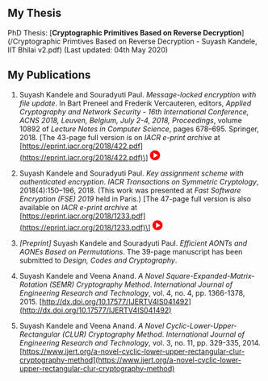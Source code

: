 ## My Thesis

PhD Thesis: [**Cryptographic Primitives Based on Reverse Decryption**](/Cryptographic Primtives Based on Reverse Decryption - Suyash Kandele, IIT Bhilai v2.pdf) (Last updated: 04th May 2020)

## My Publications

1. Suyash Kandele and Souradyuti Paul. _Message-locked encryption with file update_. In Bart Preneel and Frederik Vercauteren, editors, _Applied Cryptography and Network Security - 16th International Conference, ACNS 2018, Leuven, Belgium, July 2-4, 2018, Proceedings_, volume 10892 of _Lecture Notes in Computer Science_, pages 678–695. Springer, 2018. \[The 43-page full version is on _IACR e-print archive_ at [https://eprint.iacr.org/2018/422.pdf](https://eprint.iacr.org/2018/422.pdf)\] [![Video](/Icon-Video20.png)](https://youtu.be/E9MFgo1SOrU?t=3192)

2. Suyash Kandele and Souradyuti Paul. _Key assignment scheme with authenticated encryption_. _IACR Transactions on Symmetric Cryptology_, 2018(4):150–196, 2018. (This work was presented at _Fast Software Encryption (FSE) 2019_ held in Paris.) \[The 47-page full version is also available on _IACR e-print archive_ at [https://eprint.iacr.org/2018/1233.pdf](https://eprint.iacr.org/2018/1233.pdf)\] [![Video](/Icon-Video20.png)](https://youtu.be/iY0km3OmcOY)

3. _\[Preprint\]_ Suyash Kandele and Souradyuti Paul. _Efficient AONTs and AONEs Based on Permutations_. The 39-page manuscript has been submitted to _Design, Codes and Cryptography_.

4. Suyash Kandele and Veena Anand. _A Novel Square-Expanded-Matrix-Rotation (SEMR) Cryptography Method_. _International Journal of Engineering Research and Technology_, vol. 4, no. 4, pp. 1366-1378, 2015. [http://dx.doi.org/10.17577/IJERTV4IS041492](http://dx.doi.org/10.17577/IJERTV4IS041492)

5. Suyash Kandele and Veena Anand. _A Novel Cyclic-Lower-Upper-Rectangular (CLUR) Cryptography Method_. _International Journal of Engineering Research and Technology_, vol. 3, no. 11, pp. 329-335, 2014. [https://www.ijert.org/a-novel-cyclic-lower-upper-rectangular-clur-cryptography-method](https://www.ijert.org/a-novel-cyclic-lower-upper-rectangular-clur-cryptography-method)
